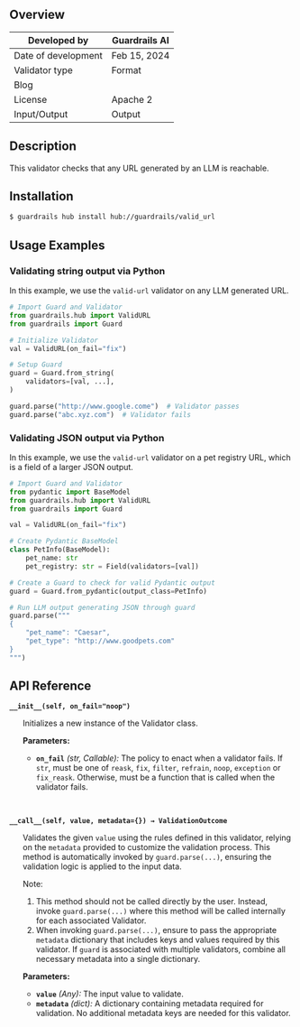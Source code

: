 ## Overview

| Developed by | Guardrails AI |
| --- | --- |
| Date of development | Feb 15, 2024 |
| Validator type | Format |
| Blog |  |
| License | Apache 2 |
| Input/Output | Output |

## Description

This validator checks that any URL generated by an LLM is reachable.

## Installation

```bash
$ guardrails hub install hub://guardrails/valid_url
```

## Usage Examples

### Validating string output via Python

In this example, we use the `valid-url` validator on any LLM generated URL.

```python
# Import Guard and Validator
from guardrails.hub import ValidURL
from guardrails import Guard

# Initialize Validator
val = ValidURL(on_fail="fix")

# Setup Guard
guard = Guard.from_string(
    validators=[val, ...],
)

guard.parse("http://www.google.come")  # Validator passes
guard.parse("abc.xyz.com")  # Validator fails
```

### Validating JSON output via Python

In this example, we use the `valid-url` validator on a pet registry URL, which is a field of a larger JSON output.

```python
# Import Guard and Validator
from pydantic import BaseModel
from guardrails.hub import ValidURL
from guardrails import Guard

val = ValidURL(on_fail="fix")

# Create Pydantic BaseModel
class PetInfo(BaseModel):
    pet_name: str
    pet_registry: str = Field(validators=[val])

# Create a Guard to check for valid Pydantic output
guard = Guard.from_pydantic(output_class=PetInfo)

# Run LLM output generating JSON through guard
guard.parse("""
{
    "pet_name": "Caesar",
    "pet_type": "http://www.goodpets.com"
}
""")
```


## API Reference

**`__init__(self, on_fail="noop")`**
<ul>

Initializes a new instance of the Validator class.

**Parameters:**

- **`on_fail`** *(str, Callable):* The policy to enact when a validator fails. If `str`, must be one of `reask`, `fix`, `filter`, `refrain`, `noop`, `exception` or `fix_reask`. Otherwise, must be a function that is called when the validator fails.

</ul>

<br>

**`__call__(self, value, metadata={}) → ValidationOutcome`**

<ul>

Validates the given `value` using the rules defined in this validator, relying on the `metadata` provided to customize the validation process. This method is automatically invoked by `guard.parse(...)`, ensuring the validation logic is applied to the input data.

Note:

1. This method should not be called directly by the user. Instead, invoke `guard.parse(...)` where this method will be called internally for each associated Validator.
2. When invoking `guard.parse(...)`, ensure to pass the appropriate `metadata` dictionary that includes keys and values required by this validator. If `guard` is associated with multiple validators, combine all necessary metadata into a single dictionary.

**Parameters:**

- **`value`** *(Any):* The input value to validate.
- **`metadata`** *(dict):* A dictionary containing metadata required for validation. No additional metadata keys are needed for this validator.

</ul>
